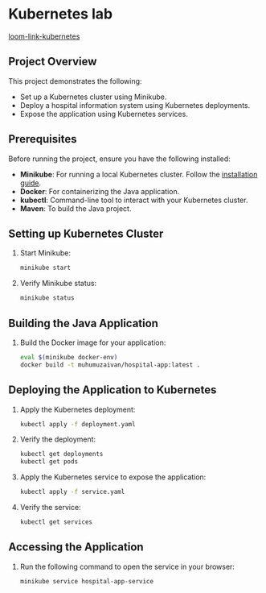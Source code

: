 # Kubernetes lab 

[loom-link-kubernetes](https://www.loom.com/share/618c7919d76d498190d5dd4f7f02c410)
## Project Overview

This project demonstrates the following:
- Set up a Kubernetes cluster using Minikube.
- Deploy a hospital information system using Kubernetes deployments.
- Expose the application using Kubernetes services.

## Prerequisites
Before running the project, ensure you have the following installed:
- **Minikube**: For running a local Kubernetes cluster. Follow the [installation guide](https://minikube.sigs.k8s.io/docs/start/).
- **Docker**: For containerizing the Java application.
- **kubectl**: Command-line tool to interact with your Kubernetes cluster.
- **Maven**: To build the Java project.

## Setting up Kubernetes Cluster
1. Start Minikube:
    ```bash
    minikube start
    ```

2. Verify Minikube status:
    ```bash
    minikube status
    ```

## Building the Java Application

1. Build the Docker image for your application:
    ```bash
    eval $(minikube docker-env)
    docker build -t muhumuzaivan/hospital-app:latest .
    ```

## Deploying the Application to Kubernetes
1. Apply the Kubernetes deployment:
    ```bash
    kubectl apply -f deployment.yaml
    ```

2. Verify the deployment:
    ```bash
    kubectl get deployments
    kubectl get pods
    ```

3. Apply the Kubernetes service to expose the application:
    ```bash
    kubectl apply -f service.yaml
    ```

4. Verify the service:
    ```bash
    kubectl get services
    ```

## Accessing the Application
1. Run the following command to open the service in your browser:
    ```bash
    minikube service hospital-app-service
    ```
